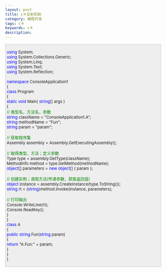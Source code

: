 ```yaml
---
layout: post
title: c＃反射机制
category: 编程开发
tags: c＃
keywords: c＃
description: 
---
```


<div
style="border-bottom:#cccccc 1px solid;border-left:#cccccc 1px solid;padding-bottom:4px;background-color:#eeeeee;padding-left:4px;width:98%;padding-right:5px;font-size:13px;word-break:break-all;border-top:#cccccc 1px solid;border-right:#cccccc 1px solid;padding-top:4px;">

<span style="color:#0000ff;">using</span> System;\
 <span style="color:#0000ff;">using</span> System.Collections.Generic;\
 <span style="color:#0000ff;">using</span> System.Linq;\
 <span style="color:#0000ff;">using</span> System.Text;\
 <span style="color:#0000ff;">using</span> System.Reflection;\
\
 <span style="color:#0000ff;">namespace</span> ConsoleApplication1\
 {\
 <span style="color:#0000ff;">class</span> Program\
 {\
     <span style="color:#0000ff;">static</span> <span
style="color:#0000ff;">void</span> Main( <span
style="color:#0000ff;">string</span>[] args )\
     {\
         <span style="color:#008000;">//</span><span
style="color:#008000;"> 类型名，方法名，参数</span><span
style="color:#008000;">\
 </span>        <span
style="color:#0000ff;">string</span> className = "ConsoleApplication1.A";\
         <span style="color:#0000ff;">string</span> methodName = "Fun";\
         <span style="color:#0000ff;">string</span> param = "param";\
\
         <span style="color:#008000;">//</span><span
style="color:#008000;"> 获取程序集</span><span style="color:#008000;">\
 </span>        Assembly assembly = Assembly.GetExecutingAssembly();\
\
         <span style="color:#008000;">//</span><span
style="color:#008000;"> 取得类型，方法；定义参数</span><span
style="color:#008000;">\
 </span>        Type type = assembly.GetType(className);\
         MethodInfo method = type.GetMethod(methodName);\
         <span style="color:#0000ff;">object</span>[] parameters = <span
style="color:#0000ff;">new</span> <span
style="color:#0000ff;">object</span>[] { param };\
\
         <span style="color:#008000;">//</span><span
style="color:#008000;"> 创建实例；调用方法(传递参数，获取返回值)</span><span
style="color:#008000;">\
 </span>        <span
style="color:#0000ff;">object</span> instance = assembly.CreateInstance(type.ToString());\
         <span style="color:#0000ff;">string</span> rt = (<span
style="color:#0000ff;">string</span>)method.Invoke(instance, parameters);\
\
         <span style="color:#008000;">//</span><span
style="color:#008000;"> 打印输出</span><span style="color:#008000;">\
 </span>        Console.WriteLine(rt);\
         Console.ReadKey();\
     }\
 }\
 <span style="color:#0000ff;">class</span> A\
 {\
     <span style="color:#0000ff;">public</span> <span
style="color:#0000ff;">string</span> Fun(<span
style="color:#0000ff;">string</span> param)\
     {\
         <span style="color:#0000ff;">return</span> "A.Fun:" + param;\
     }\
 }\
 }

</div>









